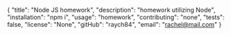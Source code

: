 {
	"title": "Node JS homework",
	"description": "homework utilizing Node",
	"installation": "npm i",
	"usage": "homework",
	"contributing": "none",
	"tests": false,
	"license": "None",
	"gitHub": "raych84",
	"email": "rachel@mail.com"
}